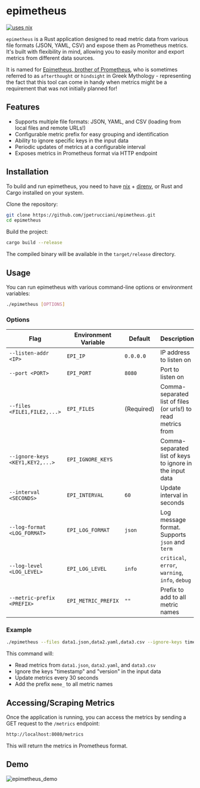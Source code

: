 # epimetheus

[![uses nix](https://img.shields.io/badge/uses-nix-%237EBAE4)](https://nixos.org/)

`epimetheus` is a Rust application designed to read metric data from various file formats (JSON, YAML, CSV) and expose them as Prometheus metrics. It's built with flexibility in mind, allowing you to easily monitor and export metrics from different data sources.

It is named for [Epimetheus, brother of Prometheus](https://en.wikipedia.org/wiki/Epimetheus), who is sometimes referred to as `afterthought` or `hindsight` in Greek Mythology - representing the fact that this tool can come in handy when metrics might be a requirement that was not initially planned for!

## Features

- Supports multiple file formats: JSON, YAML, and CSV (loading from local files and remote URLs!)
- Configurable metric prefix for easy grouping and identification
- Ability to ignore specific keys in the input data
- Periodic updates of metrics at a configurable interval
- Exposes metrics in Prometheus format via HTTP endpoint

## Installation

To build and run epimetheus, you need to have [nix](https://nixos.org/) + [direnv](https://github.com/direnv/direnv), or Rust and Cargo installed on your system.

Clone the repository:

```bash
git clone https://github.com/jpetrucciani/epimetheus.git
cd epimetheus
```

Build the project:

```bash
cargo build --release
```

The compiled binary will be available in the `target/release` directory.

## Usage

You can run epimetheus with various command-line options or environment variables:

```bash
./epimetheus [OPTIONS]
```

### Options

| Flag                            | Environment Variable | Default    | Description                                                   |
| ------------------------------- | -------------------- | ---------- | ------------------------------------------------------------- |
| `--listen-addr <IP>`            | `EPI_IP`             | `0.0.0.0`  | IP address to listen on                                       |
| `--port <PORT>`                 | `EPI_PORT`           | `8080`     | Port to listen on                                             |
| `--files <FILE1,FILE2,...>`     | `EPI_FILES`          | (Required) | Comma-separated list of files (or urls!) to read metrics from |
| `--ignore-keys <KEY1,KEY2,...>` | `EPI_IGNORE_KEYS`    |            | Comma-separated list of keys to ignore in the input data      |
| `--interval <SECONDS>`          | `EPI_INTERVAL`       | `60`       | Update interval in seconds                                    |
| `--log-format <LOG_FORMAT>`     | `EPI_LOG_FORMAT`     | `json`     | Log message format. Supports `json` and `term`                |
| `--log-level <LOG_LEVEL>`       | `EPI_LOG_LEVEL`      | `info`     | `critical`, `error`, `warning`, `info`, `debug`               |
| `--metric-prefix <PREFIX>`      | `EPI_METRIC_PREFIX`  | `""`       | Prefix to add to all metric names                             |

### Example

```bash
./epimetheus --files data1.json,data2.yaml,data3.csv --ignore-keys timestamp,version --interval 30 --metric-prefix "meme_"
```

This command will:

- Read metrics from `data1.json`, `data2.yaml`, and `data3.csv`
- Ignore the keys "timestamp" and "version" in the input data
- Update metrics every 30 seconds
- Add the prefix `meme_` to all metric names

## Accessing/Scraping Metrics

Once the application is running, you can access the metrics by sending a GET request to the `/metrics` endpoint:

```bash
http://localhost:8080/metrics
```

This will return the metrics in Prometheus format.

## Demo

![epimetheus_demo](https://cobi.dev/static/img/github/gif/epimetheus-0.1.0.gif)
